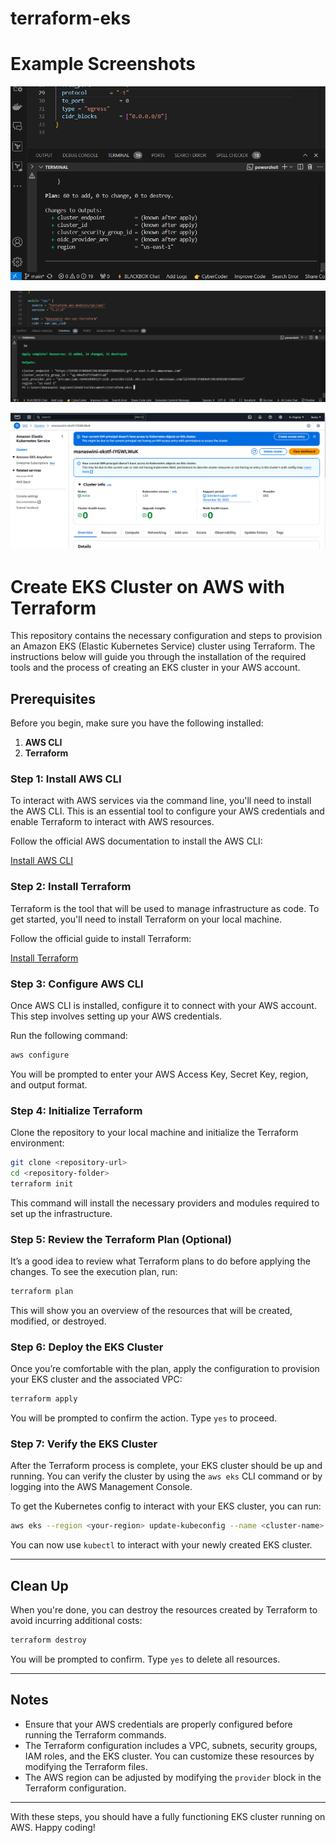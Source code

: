 # terraform-eks

# Example Screenshots

![terraform plan](/assets/Screenshot%20(23).png)


![terraform apply](/assets/Screenshot%20(24).png)


![eks cluster](/assets/Screenshot%20(25).png)

# Create EKS Cluster on AWS with Terraform

This repository contains the necessary configuration and steps to provision an Amazon EKS (Elastic Kubernetes Service) cluster using Terraform. The instructions below will guide you through the installation of the required tools and the process of creating an EKS cluster in your AWS account.

## Prerequisites

Before you begin, make sure you have the following installed:

1. **AWS CLI**
2. **Terraform**

### Step 1: Install AWS CLI

To interact with AWS services via the command line, you'll need to install the AWS CLI. This is an essential tool to configure your AWS credentials and enable Terraform to interact with AWS resources.

Follow the official AWS documentation to install the AWS CLI:

[Install AWS CLI](https://docs.aws.amazon.com/cli/latest/userguide/getting-started-install.html)

### Step 2: Install Terraform

Terraform is the tool that will be used to manage infrastructure as code. To get started, you'll need to install Terraform on your local machine.

Follow the official guide to install Terraform:

[Install Terraform](https://developer.hashicorp.com/terraform/tutorials/aws-get-started/install-cli)

### Step 3: Configure AWS CLI

Once AWS CLI is installed, configure it to connect with your AWS account. This step involves setting up your AWS credentials.

Run the following command:

```bash
aws configure
```

You will be prompted to enter your AWS Access Key, Secret Key, region, and output format.

### Step 4: Initialize Terraform

Clone the repository to your local machine and initialize the Terraform environment:

```bash
git clone <repository-url>
cd <repository-folder>
terraform init
```

This command will install the necessary providers and modules required to set up the infrastructure.

### Step 5: Review the Terraform Plan (Optional)

It’s a good idea to review what Terraform plans to do before applying the changes. To see the execution plan, run:

```bash
terraform plan
```

This will show you an overview of the resources that will be created, modified, or destroyed.

### Step 6: Deploy the EKS Cluster

Once you’re comfortable with the plan, apply the configuration to provision your EKS cluster and the associated VPC:

```bash
terraform apply
```

You will be prompted to confirm the action. Type `yes` to proceed.

### Step 7: Verify the EKS Cluster

After the Terraform process is complete, your EKS cluster should be up and running. You can verify the cluster by using the `aws eks` CLI command or by logging into the AWS Management Console.

To get the Kubernetes config to interact with your EKS cluster, you can run:

```bash
aws eks --region <your-region> update-kubeconfig --name <cluster-name>
```

You can now use `kubectl` to interact with your newly created EKS cluster.

---

## Clean Up

When you're done, you can destroy the resources created by Terraform to avoid incurring additional costs:

```bash
terraform destroy
```

You will be prompted to confirm. Type `yes` to delete all resources.

---

## Notes

- Ensure that your AWS credentials are properly configured before running the Terraform commands.
- The Terraform configuration includes a VPC, subnets, security groups, IAM roles, and the EKS cluster. You can customize these resources by modifying the Terraform files.
- The AWS region can be adjusted by modifying the `provider` block in the Terraform configuration.

---

With these steps, you should have a fully functioning EKS cluster running on AWS. Happy coding!
